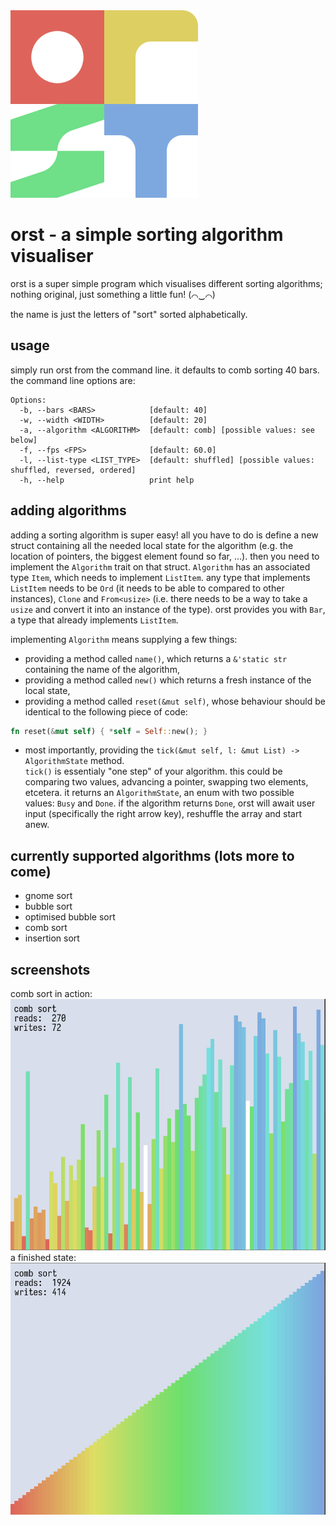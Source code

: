 <img src="orst.png" width=300>

# orst - a simple sorting algorithm visualiser

orst is a super simple program which visualises different sorting algorithms; nothing original, just something a little fun! (⌒‿⌒)

the name is just the letters of "sort" sorted alphabetically.

## usage

simply run orst from the command line. it defaults to comb sorting 40 bars. the command line options are:

```
Options:
  -b, --bars <BARS>            [default: 40]
  -w, --width <WIDTH>          [default: 20]
  -a, --algorithm <ALGORITHM>  [default: comb] [possible values: see below]
  -f, --fps <FPS>              [default: 60.0]
  -l, --list-type <LIST_TYPE>  [default: shuffled] [possible values: shuffled, reversed, ordered]
  -h, --help                   print help
```

## adding algorithms

adding a sorting algorithm is super easy! all you have to do is define a new struct containing all the needed local state for the algorithm (e.g. the location of pointers, the biggest element found so far, ...). then you need to implement the `Algorithm` trait on that struct. `Algorithm` has an associated type `Item`, which needs to implement `ListItem`. any type that implements `ListItem` needs to be `Ord` (it needs to be able to compared to other instances), `Clone` and `From<usize>` (i.e. there needs to be a way to take a `usize` and convert it into an instance of the type). orst provides you with `Bar`, a type that already implements `ListItem`.

implementing `Algorithm` means supplying a few things:
* providing a method called `name()`, which returns a `&'static str` containing the name of the algorithm,
* providing a method called `new()` which returns a fresh instance of the local state,
* providing a method called `reset(&mut self)`, whose behaviour should be identical to the following piece of code:
```rust
fn reset(&mut self) { *self = Self::new(); }
```
* most importantly, providing the `tick(&mut self, l: &mut List) -> AlgorithmState` method.  
  `tick()` is essentialy "one step" of your algorithm. this could be comparing two values, advancing a pointer, swapping two elements, etcetera. it returns an `AlgorithmState`, an enum with two possible values: `Busy` and `Done`. if the algorithm returns `Done`, orst will await user input (specifically the right arrow key), reshuffle the array and start anew.

## currently supported algorithms (lots more to come)
 * gnome sort
 * bubble sort
 * optimised bubble sort
 * comb sort
 * insertion sort

## screenshots
comb sort in action:
![comb sort in action](screenshot.png)
a finished state:
![a finished algortihm](finished.png)